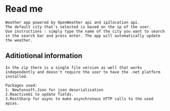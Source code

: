 # Read me #
    Weather app powered by OpenWeather api and ip2location api.
    The default city that's selected is based on the ip of the user.
    Use instructions : simply type the name of the city you want to search in the search bar and press enter. The app will automatically update the weather.

## Aditiotional information
    In the zip there is a single file version as well that works independently and doesn't require the user to have the .net platform installed.

    Packages used:
    1. Newtonsoft.Json for json deserialization
    2.ReactiveUi to update fields.
    3.RestSharp for async to make asynchronous HTTP calls to the used apias.